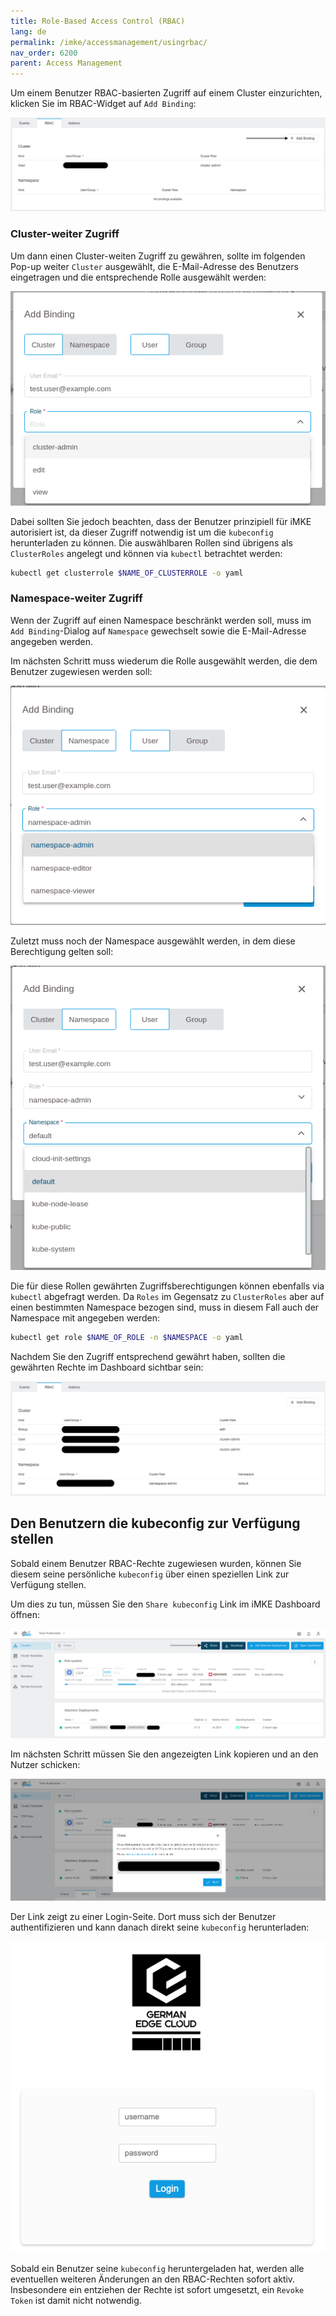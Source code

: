 ```yaml
---
title: Role-Based Access Control (RBAC)
lang: de
permalink: /imke/accessmanagement/usingrbac/
nav_order: 6200
parent: Access Management
---
```

<!-- LTeX:  language=de-DE -->

Um einem Benutzer RBAC-basierten Zugriff auf einem Cluster einzurichten, klicken Sie im RBAC-Widget auf `Add Binding`:

![RBAC Add Binding](rbac_add.png)

### Cluster-weiter Zugriff

Um dann einen Cluster-weiten Zugriff zu gewähren, sollte im folgenden Pop-up weiter `Cluster` ausgewählt, die E-Mail-Adresse des Benutzers eingetragen und die entsprechende Rolle ausgewählt werden:

![Add a cluserrolebinding](add_binding_cluster.png)

Dabei sollten Sie jedoch beachten, dass der Benutzer prinzipiell für iMKE autorisiert ist, da dieser Zugriff notwendig ist um die
`kubeconfig` herunterladen zu können. Die auswählbaren Rollen sind übrigens als `ClusterRoles` angelegt und können via `kubectl` betrachtet werden:

```bash
kubectl get clusterrole $NAME_OF_CLUSTERROLE -o yaml
```

### Namespace-weiter Zugriff

Wenn der Zugriff auf einen Namespace beschränkt werden soll, muss im `Add Binding`-Dialog auf `Namespace` gewechselt sowie die E-Mail-Adresse angegeben werden.

Im nächsten Schritt muss wiederum die Rolle ausgewählt werden, die dem Benutzer zugewiesen werden soll:

![Add a rolebinding #1](add_binding_ns_role.png)

Zuletzt muss noch der Namespace ausgewählt werden, in dem diese Berechtigung gelten soll:

![Add a rolebinding #2](add_binding_ns_namespace.png)

Die für diese Rollen gewährten Zugriffsberechtigungen können ebenfalls via `kubectl` abgefragt werden. Da `Roles` im Gegensatz zu `ClusterRoles` aber auf einen bestimmten Namespace bezogen sind, muss in diesem Fall auch der Namespace mit angegeben werden:

```bash
kubectl get role $NAME_OF_ROLE -n $NAMESPACE -o yaml
```

Nachdem Sie den Zugriff entsprechend gewährt haben, sollten die gewährten Rechte im Dashboard sichtbar sein:

![RBAC option](rbac.png)

## Den Benutzern die kubeconfig zur Verfügung stellen

Sobald einem Benutzer RBAC-Rechte zugewiesen wurden, können Sie diesem seine persönliche `kubeconfig` über einen speziellen Link zur Verfügung stellen.

Um dies zu tun, müssen Sie den `Share kubeconfig` Link im iMKE Dashboard öffnen:

![Share kubeconfig button](share_kubeconfig.png)

Im nächsten Schritt müssen Sie den angezeigten Link kopieren und an den Nutzer schicken:

![Share kubeconfig dialog](share_kubeconfig_dialog.png)

Der Link zeigt zu einer Login-Seite. Dort muss sich der Benutzer authentifizieren und kann danach direkt seine `kubeconfig` herunterladen:

![Login page](login.png)

Sobald ein Benutzer seine `kubeconfig` heruntergeladen hat, werden alle eventuellen weiteren Änderungen an den RBAC-Rechten sofort aktiv. Insbesondere ein entziehen der Rechte ist sofort umgesetzt, ein `Revoke Token` ist damit nicht notwendig.
